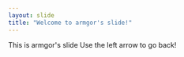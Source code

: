 ```yaml
---
layout: slide
title: "Welcome to armgor's slide!"
---
```

This is armgor's slide
Use the left arrow to go back!
